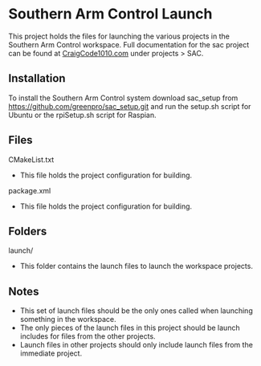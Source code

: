 # Southern Arm Control Launch

This project holds the files for launching the various projects in the Southern Arm Control workspace. Full documentation for the sac project can be found at [CraigCode1010.com](http://craigcode1010.com) under projects > SAC.

## Installation

To install the Southern Arm Control system download sac_setup from https://github.com/greenpro/sac_setup.git and run the setup.sh script for Ubuntu or the rpiSetup.sh script for Raspian.

## Files
CMakeList.txt
* This file holds the project configuration for building.

package.xml
* This file holds the project configuration for building.

## Folders
launch/
* This folder contains the launch files to launch the workspace projects.

## Notes
* This set of launch files should be the only ones called when launching something in the workspace.
* The only pieces of the launch files in this project should be launch includes for files from the other projects.
* Launch files in other projects should only include launch files from the immediate project.
